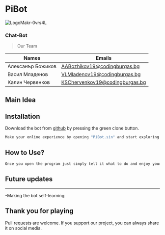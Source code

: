 # PiBot
![LogoMakr-0vrs4L](https://user-images.githubusercontent.com/63719298/108710690-131b7500-751d-11eb-977c-3fe90c4790fd.png)
### Chat-Bot

>Our Team

Names | Emails
-------|------------
Алексанър Божиков | AABozhikov19@codingburgas.bg
Васил Младенов | VLMladenov19@codingburgas.bg 
Калин Червенков | KSChervenkov19@codingburgas.bg

**Main Idea**
---


## Installation

Download the bot from [github](https://github.com/KSChervenkov19/Project-007) by pressing the green clone button. 

```bash
Make your online experience by opening "PiBot.sin" and start exploring
```

## How to Use?

```html
Once you open the program just simply tell it what to do and enjoy your time
```

## Future updates
---
-Making the bot self-learning

## Thank you for playing
Pull requests are welcome. If you support our project, you can always share it on social media.

